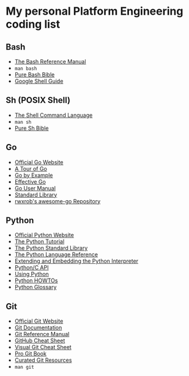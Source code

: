 # My personal Platform Engineering coding list

## Bash

* [The Bash Reference Manual](http://www.gnu.org/software/bash/manual/bash.html)
* `man bash`
* [Pure Bash Bible](https://github.com/dylanaraps/pure-bash-bible)
* [Google Shell Guide](https://google.github.io/styleguide/shellguide.html)

## Sh (POSIX Shell)

* [The Shell Command Language](https://pubs.opengroup.org/onlinepubs/9699919799/utilities/V3_chap02.html)
* `man sh`
* [Pure Sh Bible](https://github.com/dylanaraps/pure-sh-bible)

## Go

* [Official Go Website](https://go.dev)
* [A Tour of Go](https://go.dev/tour/)
* [Go by Example](https://gobyexample.com/)
* [Effective Go](https://go.dev/doc/effective_go)
* [Go User Manual](https://go.dev/doc)
* [Standard Library](https://pkg.go.dev/std)
* [rwxrob's awesome-go Repository](https://github.com/rwxrob/awesome-go)

## Python

* [Official Python Website](https://python.org)
* [The Python Tutorial](https://docs.python.org/3/tutorial/index.html)
* [The Python Standard Library](https://docs.python.org/3/library/index.html)
* [The Python Language Reference](https://docs.python.org/3/reference/index.html)
* [Extending and Embedding the Python Interpreter](https://docs.python.org/3/extending/index.html)
* [Python/C API](https://docs.python.org/3/c-api/index.html)
* [Using Python](https://docs.python.org/3/using/index.html)
* [Python HOWTOs](https://docs.python.org/3/howto/index.html)
* [Python Glossary](https://docs.python.org/3/glossary.html)

## Git

* [Official Git Website](https://git-scm.com)
* [Git Documentation](https://git-scm.com/doc)
* [Git Reference Manual](https://git-scm.com/docs)
* [GitHub Cheat Sheet](https://github.github.com/training-kit/)
* [Visual Git Cheat Sheet](https://ndpsoftware.com/git-cheatsheet.html)
* [Pro Git Book](https://git-scm.com/book)
* [Curated Git Resources](https://git-scm.com/doc/ext)
* `man git`
